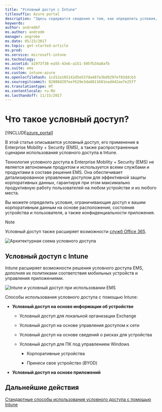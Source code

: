 ```yaml
---
title: "Условный доступ с Intune"
titlesuffix: Azure portal
description: "Здесь содержатся сведения о том, как определить условия, которым должны отвечать пользователи и устройства для доступа к корпоративным ресурсам в Microsoft Intune.\""
keywords: 
author: andredm7
ms.author: andredm
manager: angrobe
ms.date: 05/23/2017
ms.topic: get-started-article
ms.prod: 
ms.service: microsoft-intune
ms.technology: 
ms.assetid: a1973f38-ea55-43eb-a151-505fb34a8afb
ms.suite: ems
ms.custom: intune-azure
ms.openlocfilehash: 1cd12a105142d5e537da487e3bd9297ef83ddcb3
ms.sourcegitcommit: 82088d297eef629e3da6011681ead442ae7e25f7
ms.translationtype: HT
ms.contentlocale: ru-RU
ms.lasthandoff: 11/15/2017
---
```

# <a name="whats-conditional-access"></a>Что такое условный доступ?

[!INCLUDE[azure_portal](./includes/azure_portal.md)]

В этой статье описывается условный доступ, его применение в Enterprise Mobility + Security (EMS), а также распространенные сценарии использования условного доступа в Intune.

Технология условного доступа в Enterprise Mobility + Security (EMS) не является автономным продуктом и используется всеми службами и продуктами в составе решения EMS. Она обеспечивает детализированное управление доступом для эффективной защиты корпоративных данных, гарантируя при этом максимально продуктивную работу пользователей на любом устройстве и из любого места.

Вы можете определить условия, ограничивающие доступ к вашим корпоративным данным на основе расположения, состояния устройства и пользователя, а также конфиденциальности приложения.

> [!NOTE] 
> Условный доступ также расширяет возможности [служб Office 365](https://blogs.technet.microsoft.com/wbaer/2017/02/17/conditional-access-policies-with-sharepoint-online-and-onedrive-for-business/).

![Архитектурная схема условного доступа](./media/ca-diagram-1.png)

## <a name="conditional-access-with-intune"></a>Условный доступ с Intune

Intune расширяет возможности решения условного доступа EMS, дополняя их политиками соответствия мобильных устройств и управления приложениями.

![Intune и условный доступ при использовании EMS](./media/intune-with-ca-1.png)

Способы использования условного доступа с помощью Intune:

-   **Условный доступ на основе информации об устройстве**

    -   Условный доступ для локальной организации Exchange

    -   Условный доступ на основе управления доступом к сети

    -   Условный доступ на основе сведений о рисках для устройства

    -   Условный доступ для ПК под управлением Windows

        -   Корпоративные устройства

        -   Принеси свое устройство (BYOD)

-   **Условный доступ на основе приложений**

## <a name="next-steps"></a>Дальнейшие действия

[Стандартные способы использования условного доступа с помощью Intune](conditional-access-intune-common-ways-use.md)
